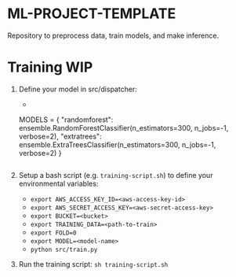 # ML-PROJECT-TEMPLATE

Repository to preprocess data, train models, and make inference.

# Training WIP

1. Define your model in src/dispatcher:
    - ```
    MODELS = {
        "randomforest":
        ensemble.RandomForestClassifier(n_estimators=300, n_jobs=-1, verbose=2),
        "extratrees":
        ensemble.ExtraTreesClassifier(n_estimators=300, n_jobs=-1, verbose=2)
    }
    ```

2. Setup a bash script (e.g. `training-script.sh`) to define your environmental variables:
    - `export AWS_ACCESS_KEY_ID=<aws-access-key-id>`
    - `export AWS_SECRET_ACCESS_KEY=<aws-secret-access-key>`
    - `export BUCKET=<bucket>`
    - `export TRAINING_DATA=<path-to-train>`
    - `export FOLD=0`
    - `export MODEL=<model-name>`
    - `python src/train.py`

3. Run the training script: `sh training-script.sh`
